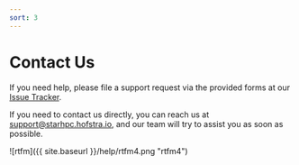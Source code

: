 ```yaml
---
sort: 3
---
```


# Contact Us

If you need help, please file a support request via the provided forms at our [Issue Tracker](https://github.com/StarHPC/Issues/issues/new/choose).

If you need to contact us directly, you can reach us at <support@starhpc.hofstra.io>, and our team will try to assist you as soon as possible.

<!-- ![rtfm]({{ site.baseurl }}/help/rtfm.png "rtfm") -->
<!-- ![rtfm]({{ site.baseurl }}/help/rtfm2.png "rtfm2") -->
<!-- ![rtfm]({{ site.baseurl }}/help/rtfm3.png "rtfm3") -->

![rtfm]({{ site.baseurl }}/help/rtfm4.png "rtfm4")

